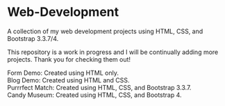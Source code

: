 # Web-Development
A collection of my web development projects using HTML, CSS, and Bootstrap 3.3.7/4.

This repository is a work in progress and I will be continually adding more projects.
Thank you for checking them out!

Form Demo: Created using HTML only.</br>
Blog Demo: Created using HTML and CSS.</br>
Purrrfect Match: Created using HTML, CSS, and Bootstrap 3.3.7.</br> 
Candy Museum: Created using HTML, CSS, and Bootstrap 4.</br>
